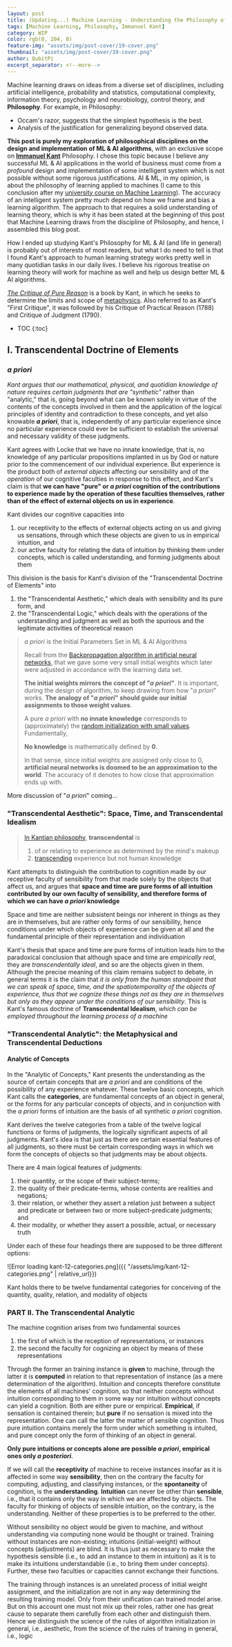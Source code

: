 ```yaml
---
layout: post
title: (Updating...) Machine Learning - Understanding the Philosophy of Learning through Kant's Critique of Pure Reason 
tags: [Machine Learning, Philosophy, Immanuel Kant]
category: WIP
color: rgb(0, 204, 0)
feature-img: "assets/img/post-cover/19-cover.png"
thumbnail: "assets/img/post-cover/19-cover.png"
author: QubitPi
excerpt_separator: <!--more-->
---
```


<!--more-->

Machine learning draws on ideas from a diverse set of disciplines, including artificial intelligence, probability and 
statistics, computational complexity, information theory, psychology and neurobiology, control theory, and
**Philosophy**. For example, in Philosophy:

* Occam's razor, suggests that the simplest hypothesis is the best.
* Analysis of the justification for generalizing beyond observed data.

**This post is purely my exploration of philosophical disciplines on the design and implementation of ML & AI
algorithms**, with an exclusive scope on [**Immanuel Kant**](https://en.wikipedia.org/wiki/Immanuel_Kant) Philosophy. I 
chose this topic because I believe any successful ML & AI applications in the world of business must come from a
_profound_ design and implementation of some intelligent system which is not possible without some rigorous 
justifications. AI & ML, in my opinion, is about the philosophy of learning applied to machines (I came to this
conclusion after my [university course on Machine Learning](https://courses.engr.illinois.edu/cs446/sp2015/index.html)). 
The accuracy of an intelligent system pretty much depend on how we frame and bias a learning algorithm. The approach to 
that requires a solid understanding of learning theory, which is why it has been stated at the beginning of this post
that Machine Learning draws from the discipline of Philosophy, and hence, I assembled this blog post.

How I ended up studying Kant's Philosophy for ML & AI (and life in general) is probably out of interests of most
readers, but what I do need to tell is that I found Kant's approach to human learning strategy works pretty well in many 
quotidian tasks in our daily lives. I believe his rigorous treatise on learning theory will work for machine as well and 
help us design better ML & AI algorithms.

[_The Critique of Pure Reason_](https://trello.com/c/E3Cwohv5) is a book by Kant, in which he seeks to determine the
limits and scope of [metaphysics](https://en.wikipedia.org/wiki/Metaphysics). Also referred to as Kant's
"First Critique", it was followed by his Critique of Practical Reason (1788) and Critique of Judgment (1790).

* TOC
{:toc}


I. Transcendental Doctrine of Elements
--------------------------------------

### _a priori_

_Kant argues that our mathematical, physical, and quotidian knowledge of nature requires certain judgments that are 
"synthetic"_ rather than "analytic," that is, going beyond what can be known solely in virtue of the contents of the 
concepts involved in them and the application of the logical principles of identity and contradiction to these concepts, 
and yet also knowable **_a priori_**, that is, independently of any particular experience since no particular experience
could ever be sufficient to establish the universal and necessary validity of these judgments.

Kant agrees with Locke that we have no innate knowledge, that is, no knowledge of any particular propositions implanted
in us by God or nature prior to the commencement of our individual experience. But experience is the product both of 
_external objects_ affecting our sensibility and of the _operation_ of our cognitive faculties in response to this
effect, and Kant's claim is that **we can have "pure" or _a priori_ cognition of the contributions to experience made by 
the operation of these faculties themselves, rather than of the effect of external objects on us in experience**.

Kant divides our cognitive capacities into

1. our receptivity to the effects of external objects acting on us and giving us sensations, through which these objects 
   are given to us in empirical intuition, and
2. our active faculty for relating the data of intuition by thinking them under concepts, which is called understanding, 
   and forming judgments about them

This division is the basis for Kant's division of the "Transcendental Doctrine of Elements" into

1. the "Transcendental Aesthetic," which deals with sensibility and its pure form, and
2. the "Transcendental Logic," which deals with the operations of the understanding and judgment as well as both the
   spurious and the legitimate activities of theoretical reason

> _a priori_ is the Initial Parameters Set in ML & AI Algorithms
>
> Recall from the
> [Backpropagation algorithm in artificial neural networks](https://qubitpi.github.io/jersey-guide/2022/08/09/artificial-neural-networks.html#the-backpropagation-algorithm),
> that we gave some very small initial weights which later were adjusted in accordance with the learning data set. 
> 
> **The initial weights mirrors the concept of "_a priori_"**. It is important, during the design of algorithm, to keep
> drawing from how "_a priori_" works. **The analogy of "_a priori_" should guide our initial assignments to those
> weight values**.
> 
> A pure _a priori_ with **no innate knowledge** corresponds to (approximately) the
> [random initialization with small values](https://qubitpi.github.io/jersey-guide/2022/08/09/artificial-neural-networks.html#weight-initialization). Fundamentally,
> 
> **No knowledge** is mathematically defined by **0**.
> 
> In that sense, since initial weights are assigned only close to 0, **artificial neural networks is doomed to be an 
> approximation to the world**. The accuracy of it denotes to how close that approximation ends up with.

More discussion of "_a priori_" coming...

### "Transcendental Aesthetic": Space, Time, and Transcendental Idealism

> [In Kantian philosophy](https://www.merriam-webster.com/dictionary/transcendental), **transcendental** is
>
> 1. of or relating to experience as determined by the mind's makeup
> 2. [transcending](https://www.merriam-webster.com/dictionary/transcending) experience but not human knowledge

Kant attempts to distinguish the contribution to cognition made by our receptive faculty of sensibility from that made 
solely by the objects that affect us, and argues that **space and time are pure forms of all intuition contributed by
our own faculty of sensibility, and therefore forms of which we can have _a priori_ knowledge**

Space and time are neither subsistent beings nor inherent in things as they are in themselves, but are rather only forms
of our sensibility, hence conditions under which objects of experience can be given at all and the fundamental principle
of their representation and individuation

Kant's thesis that space and time are pure forms of intuition leads him to the paradoxical conclusion that although
space and time are _empirically real_, they are _transcendentally ideal_, and so are the objects given in them. Although 
the precise meaning of this claim remains subject to debate, in general terms it is the claim that _it is only from the 
human standpoint that we can speak of space, time, and the spatiotemporality of the objects of experience, thus that we 
cognize these things not as they are in themselves but only as they appear under the conditions of our sensibility_.
This is Kant's famous doctrine of **Transcendental Idealism**, _which can be employed throughout the learning process of
a machine_

### "Transcendental Analytic": the Metaphysical and Transcendental Deductions

#### Analytic of Concepts

In the "Analytic of Concepts," Kant presents the understanding as the source of certain concepts that are _a priori_ and 
are conditions of the possibility of any experience whatever. These twelve basic concepts, which Kant calls the 
**categories**, are fundamental concepts of an object in general, or the forms for any particular concepts of objects,
and in conjunction with the _a priori_ forms of intuition are the basis of all synthetic _a priori_ cognition.

Kant derives the twelve categories from a table of the twelve logical functions or forms of judgments, the logically 
significant aspects of all judgments. Kant's idea is that just as there are certain essential features of all judgments, 
so there must be certain corresponding ways in which we form the concepts of objects so that judgments may be about
objects.

There are 4 main logical features of judgments:

1. their quantity, or the scope of their subject-terms;
2. the quality of their predicate-terms, whose contents are realities and negations;
3. their relation, or whether they assert a relation just between a subject and predicate or between two or more 
   subject-predicate judgments; and
4. their modality, or whether they assert a possible, actual, or necessary truth

Under each of these four headings there are supposed to be three different options:

![Error loading kant-12-categories.png]({{ "/assets/img/kant-12-categories.png" | relative_url}})

Kant holds there to be twelve fundamental categories for conceiving of the quantity, quality, relation, and modality of 
objects

### PART II. The Transcendental Analytic

The machine cognition arises from two fundamental sources

1. the first of which is the reception of representations, or instances
2. the second the faculty for cognizing an object by means of these representations

Through the former an training instance is **given** to machine, through the latter it is **computed** in relation to
that representation of instance (as a mere determination of the algorithm). Intuition and concepts therefore constitute 
the elements of all machines' cognition, so that neither concepts without intuition corresponding to them in some way
nor intuition without concepts can yield a cognition. Both are either pure or empirical. **Empirical**, if sensation is 
contained therein; but **pure** if no sensation is mixed into the representation. One can call the latter the matter
of sensible cognition. Thus pure intuition contains merely the form under which something is intuited, and pure concept 
only the form of thinking of an object in general.

**Only pure intuitions or concepts alone are possible _a priori_, empirical ones only _a posteriori_**.

If we will call the **receptivity** of machine to receive instances insofar as it is affected in some way
**sensibility**, then on the contrary the faculty for computing, adjusting, and classifying instances, or the 
**spontaneity** of cognition, is the **understanding**. **Intuition** can never be other than **sensible**, i.e., that
it contains only the way in which we are affected by objects. The faculty for thinking
of objects of sensible intuition, on the contrary, is the understanding.
Neither of these properties is to be preferred to the other.

Without sensibility no object would be given to machine, and without understanding via computing none would be thought
or trained. Training without instances are non-existing; intuitions (initial-weight) without concepts (adjustments) are 
blind. It is thus just as necessary to make the hypothesis sensible (i.e., to add an instance to them in intuition) as
it is to make its intuitions understandable (i.e., to bring them under concepts). Further, these two faculties or 
capacities cannot exchange
their functions.

The training through instances is an unrelated process of initial weight assignment, and the initialization are not in
any way determining the resulting training model. Only from their unification can trained model arise. But on this
account one must not mix up their roles, rather one has great cause to separate them carefully from each other and 
distinguish them. Hence we distinguish the science of the rules of algorithm initialization in general, i.e., aesthetic, 
from the science of the rules of training in general, i.e., logic

